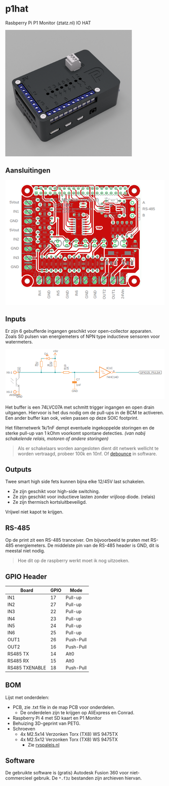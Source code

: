 # p1hat
Rasbperry Pi P1 Monitor (ztatz.nl) IO HAT

![render](./doc/img/renderv20.png)

## Aansluitingen

![aansluitingen](./doc/img/pcb-text.png)

## Inputs

Er zijn 6 gebufferde ingangen geschikt voor open-collector apparaten.
Zoals S0 pulsen van energiemeters of NPN type inductieve sensoren voor watermeters.

![inputs](./doc/img/input.png)

Het buffer is een 74LVC07A met schmitt trigger ingangen en open drain uitgangen. 
Hiervoor is het dus nodig om de pull-ups in de BCM te activeren. 
Een ander buffer kan ook, velen passen op deze SOIC footprint.

Het filternetwerk 1k/1nF dempt eventuele ingekoppelde storingen en de sterke pull-up van 1 kOhm voorkomt spontane detecties. *(van nabij schakelende relais, motoren of andere storingen)*  

> Als er schakelaars worden aangesloten dient dit netwerk wellicht te worden vertraagd, probeer 100k en 10nf. Of [debounce](https://en.wikipedia.org/wiki/Switch#Contact_bounce) in software.

## Outputs

Twee smart high side fets kunnen bijna elke 12/45V last schakelen.
 - Ze zijn geschikt voor high-side switching. 
 - Ze zijn geschikt voor inductieve lasten zonder vrijloop diode. (relais)
 - Ze zijn thermisch kortsluitbeveiligd.
 
Vrijwel niet kapot te krijgen.

## RS-485

Op de print zit een RS-485 tranceiver. Om bijvoorbeeld te praten met RS-485 energiemeters.
De middelste pin van de RS-485 header is GND, dit is meestal niet nodig.

> Hoe dit op de raspberry werkt moet ik nog uitzoeken.  

## GPIO Header

| Board          | GPIO | Mode       |
|----------------|------|------------|
| IN1            | 17   | Pull-up    |
| IN2            | 27   | Pull-up    |
| IN3            | 22   | Pull-up    |
| IN4            | 23   | Pull-up    |
| IN5            | 24   | Pull-up    |
| IN6            | 25   | Pull-up    |
| OUT1           | 26   | Push-Pull  |
| OUT2           | 16   | Push-Pull  |
| RS485 TX       | 14   | Alt0       |
| RS485 RX       | 15   | Alt0       |
| RS485 TXENABLE | 18   | Push-Pull  |

## BOM

Lijst met onderdelen:

- PCB, zie .txt file in de map PCB voor onderdelen.
    - De onderdelen zijn te krijgen op AliExpress en Conrad.
- Raspberry Pi 4 met SD kaart en P1 Monitor
- Behuizing 3D-geprint van PETG.
- Schroeven
    - 4x M2.5x14 Verzonken Torx (TX8) WS 9475TX
    - 4x M2.5x12 Verzonken Torx (TX8) WS 9475TX
        - Zie [rvspaleis.nl](https://www.rvspaleis.nl/bouten/torx/ws-9475/ws-9475-[-]-a2-[-]-m2,5)

## Software

De gebruikte software is (gratis) Autodesk Fusion 360 voor niet-commercieel gebruik. 
De `*.f3z` bestanden zijn archieven hiervan.